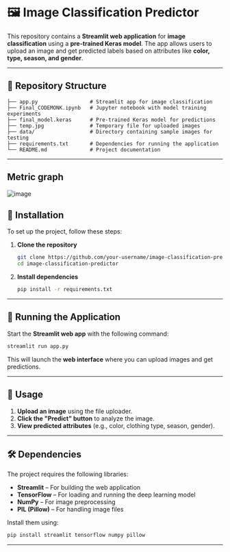 # 🖼️ Image Classification Predictor  

This repository contains a **Streamlit web application** for **image classification** using a **pre-trained Keras model**. The app allows users to upload an image and get predicted labels based on attributes like **color, type, season, and gender**.

---

## 📁 Repository Structure  

```
├── app.py                 # Streamlit app for image classification
├── Final_CODEMONK.ipynb   # Jupyter notebook with model training experiments
├── final_model.keras      # Pre-trained Keras model for predictions
├── temp.jpg               # Temporary file for uploaded images
├── data/                  # Directory containing sample images for testing
├── requirements.txt       # Dependencies for running the application
└── README.md              # Project documentation
```

---

## Metric graph

![image](https://github.com/user-attachments/assets/d2984d62-5fb1-4438-95e3-8b48503119cb)



## 🔧 Installation  

To set up the project, follow these steps:

1. **Clone the repository**  
   ```sh
   git clone https://github.com/your-username/image-classification-predictor.git
   cd image-classification-predictor
   ```

2. **Install dependencies**  
   ```sh
   pip install -r requirements.txt
   ```

---

## 🚀 Running the Application  

Start the **Streamlit web app** with the following command:  
```sh
streamlit run app.py
```
This will launch the **web interface** where you can upload images and get predictions.

---

## 🎯 Usage  

1. **Upload an image** using the file uploader.  
2. **Click the "Predict" button** to analyze the image.  
3. **View predicted attributes** (e.g., color, clothing type, season, gender).  

---

## 🛠️ Dependencies  

The project requires the following libraries:  

- **Streamlit** – For building the web application  
- **TensorFlow** – For loading and running the deep learning model  
- **NumPy** – For image preprocessing  
- **PIL (Pillow)** – For handling image files  

Install them using:  
```sh
pip install streamlit tensorflow numpy pillow
```

---


